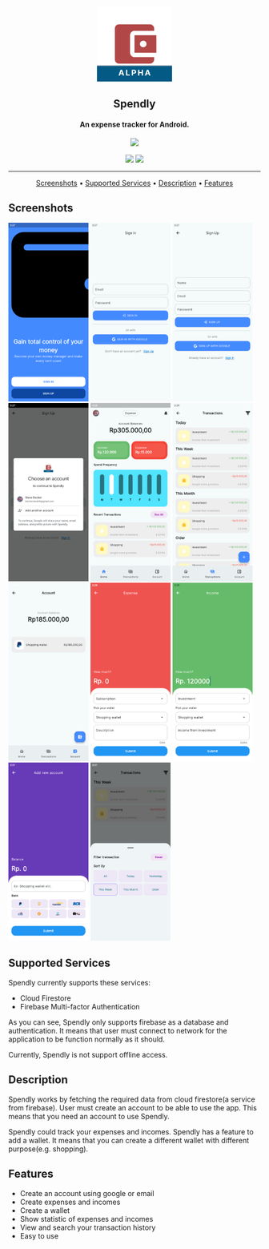 <p align="center"><a href="https://github.com/hamzahraihan/flutter_expense_tracker/releases/download/v0.5.0-alpha/app-release.apk"><img src="assets/icon/icon.png" width="150"></a></p> 
<h2 align="center"><b>Spendly</b></h2>

<h4 align="center">An expense tracker for Android.</h4>

<p align="center">
<a href="https://github.com/hamzahraihan/flutter_expense_tracker/releases/download/v0.5.0-alpha/app-release.apk"><img src="https://playerzon.com/asset/download.png" width="200"></img></a>
</p>

<p align="center">
  <a href="https://github.com/hamzahraihan/flutter_expenses_tracker/releases" alt="GitHub release"><img src="https://img.shields.io/github/release/hamzahraihan/flutter_expense_tracker.svg" ></a>
  <a href="https://github.com/hamzahraihan/flutter_expense_tracker/releases/download/v0.5.0-alpha/app-release.apk" alt="GitHub downloads"><img src="https://img.shields.io/github/downloads/hamzahraihan/flutter_expense_tracker/total?color=blue" ></a>
</p>

<hr>
<p align="center"><a href="#screenshots">Screenshots</a> &bull; <a href="#supported-services">Supported Services</a> &bull; <a href="#description">Description</a> &bull; <a href="#features">Features</a>

## Screenshots

[<img src="screenshots/01.png" width=160>](screenshots/01.png)
[<img src="screenshots/02.png" width=160>](screenshots/02.png)
[<img src="screenshots/03.png" width=160>](screenshots/03.png)
[<img src="screenshots/04.png" width=160>](screenshots/04.png)
[<img src="screenshots/05.png" width=160>](screenshots/05.png)
[<img src="screenshots/06.png" width=160>](screenshots/06.png)
[<img src="screenshots/07.png" width=160>](screenshots/07.png)
[<img src="screenshots/08.png" width=160>](screenshots/08.png)
[<img src="screenshots/09.png" width=160>](screenshots/09.png)
[<img src="screenshots/10.png" width=160>](screenshots/10.png)
[<img src="screenshots/11.png" width=160>](screenshots/11.png)

## Supported Services

Spendly currently supports these services:

- Cloud Firestore
- Firebase Multi-factor Authentication

As you can see, Spendly only supports firebase as a database and authentication. It means that user must connect to network for the application to be function normally as it should.

Currently, Spendly is not support offline access.

## Description

Spendly works by fetching the required data from cloud firestore(a service from firebase). User must create an account to be able to use the app. This means that you need an account to use Spendly.

Spendly could track your expenses and incomes. Spendly has a feature to add a wallet. It means that you can create a different wallet with different purpose(e.g. shopping).

## Features

- Create an account using google or email
- Create expenses and incomes
- Create a wallet
- Show statistic of expenses and incomes
- View and search your transaction history
- Easy to use
